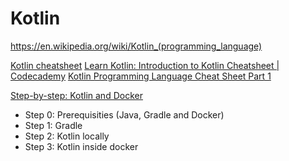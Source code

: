 # Kotlin
https://en.wikipedia.org/wiki/Kotlin_(programming_language)


[Kotlin cheatsheet](https://devhints.io/kotlin)
[Learn Kotlin: Introduction to Kotlin Cheatsheet | Codecademy](https://www.codecademy.com/learn/learn-kotlin/modules/learn-kotlin-introduction-to-kotlin/cheatsheet)
[Kotlin Programming Language Cheat Sheet Part 1](https://gist.github.com/dodyg/5823184)


[Step-by-step: Kotlin and Docker](https://blog.baens.net/posts/step-by-step-kotlin/)
- Step 0: Prerequisities (Java, Gradle and Docker)
- Step 1: Gradle
- Step 2: Kotlin locally
- Step 3: Kotlin inside docker


